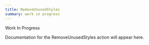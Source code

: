 ```yaml
---
title: RemoveUnusedStyles
summary: work in progress
---
```


Work In Progress

Documentation for the RemoveUnusedStyles action will appear here.
